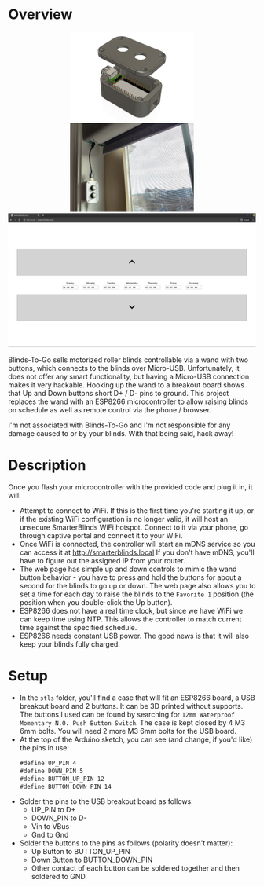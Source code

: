 # Overview
<p align="center">
<img src="images/render.png" width="49.83%"></img>
<img src="images/blinds.png" width="49.83%">
<img src="images/webpage.png">
</p>
Blinds-To-Go sells motorized roller blinds controllable via a wand with two buttons, which connects to the blinds over Micro-USB. Unfortunately, it does not offer any smart functionality, but having a Micro-USB connection makes it very hackable. Hooking up the wand to a breakout board shows that Up and Down buttons short D+ / D- pins to ground. This project replaces the wand with an ESP8266 microcontroller to allow raising blinds on schedule as well as remote control via the phone / browser. 


I'm not associated with Blinds-To-Go and I'm not responsible for any damage caused to or by your blinds. With that being said, hack away!

# Description
Once you flash your microcontroller with the provided code and plug it in, it will:
* Attempt to connect to WiFi. If this is the first time you're starting it up, or if the existing WiFi configuration is no longer valid, it will host an unsecure SmarterBlinds WiFi hotspot. Connect to it via your phone, go through captive portal and connect it to your WiFi.
* Once WiFi is connected, the controller will start an mDNS service so you can access it at http://smarterblinds.local If you don't have mDNS, you'll have to figure out the assigned IP from your router.
* The web page has simple up and down controls to mimic the wand button behavior - you have to press and hold the buttons for about a second for the blinds to go up or down. The web page also allows you to set a time for each day to raise the blinds to the `Favorite 1` position (the position when you double-click the Up button).
* ESP8266 does not have a real time clock, but since we have WiFi we can keep time using NTP. This allows the controller to match current time against the specified schedule.
* ESP8266 needs constant USB power. The good news is that it will also keep your blinds fully charged.

# Setup
* In the `stls` folder, you'll find a case that will fit an ESP8266 board, a USB breakout board and 2 buttons. It can be 3D printed without supports. The buttons I used can be found by searching for `12mm Waterproof Momentary N.O. Push Button Switch`. The case is kept closed by 4 M3 6mm bolts. You will need 2 more M3 6mm bolts for the USB board.
* At the top of the Arduino sketch, you can see (and change, if you'd like) the pins in use:
    ```
    #define UP_PIN 4
    #define DOWN_PIN 5
    #define BUTTON_UP_PIN 12
    #define BUTTON_DOWN_PIN 14
    ```
* Solder the pins to the USB breakout board as follows:
    * UP_PIN to D+
    * DOWN_PIN to D-
    * Vin to VBus
    * Gnd to Gnd
* Solder the buttons to the pins as follows (polarity doesn't matter):
    * Up Button to BUTTON_UP_PIN
    * Down Button to BUTTON_DOWN_PIN
    * Other contact of each button can be soldered together and then soldered to GND.